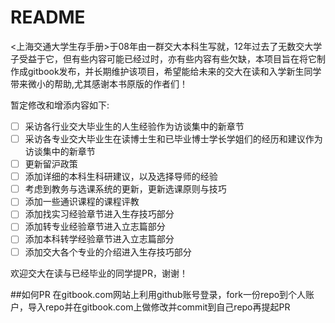 # README

<上海交通大学生存手册>于08年由一群交大本科生写就，12年过去了无数交大学子受益于它，但有些内容可能已经过时，亦有些内容有些欠缺，本项目旨在将它制作成gitbook发布，并长期维护该项目，希望能给未来的交大在读和入学新生同学带来微小的帮助,尤其感谢本书原版的作者们！

暂定修改和增添内容如下:

- [ ] 采访各行业交大毕业生的人生经验作为访谈集中的新章节
- [ ] 采访各专业交大毕业生在读博士生和已毕业博士学长学姐们的经历和建议作为访谈集中的新章节
- [ ] 更新留沪政策
- [ ] 添加详细的本科生科研建议，以及选择导师的经验
- [ ] 考虑到教务与选课系统的更新，更新选课原则与技巧
- [ ] 添加一些通识课程的课程评教
- [ ] 添加找实习经验章节进入生存技巧部分
- [ ] 添加转专业经验章节进入立志篇部分
- [ ] 添加本科转学经验章节进入立志篇部分
- [ ] 添加交大各个专业的介绍进入生存技巧部分

欢迎交大在读与已经毕业的同学提PR，谢谢！

##如何PR
在gitbook.com网站上利用github账号登录，fork一份repo到个人账户，导入repo并在gitbook.com上做修改并commit到自己repo再提起PR
